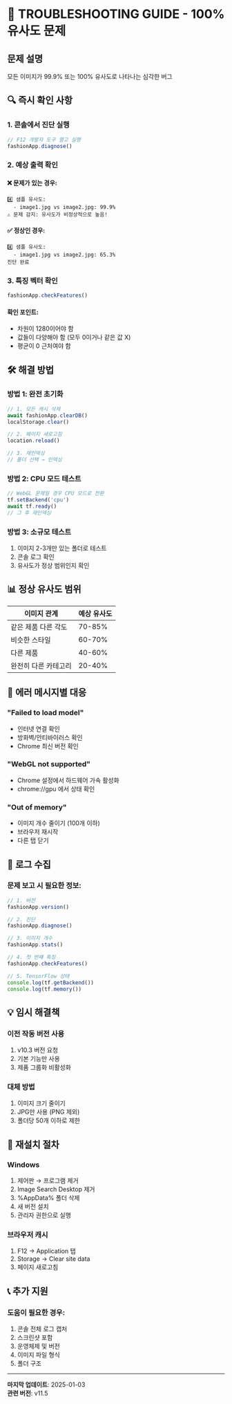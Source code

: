 # 🔧 TROUBLESHOOTING GUIDE - 100% 유사도 문제

## 문제 설명
모든 이미지가 99.9% 또는 100% 유사도로 나타나는 심각한 버그

## 🔍 즉시 확인 사항

### 1. 콘솔에서 진단 실행
```javascript
// F12 개발자 도구 열고 실행
fashionApp.diagnose()
```

### 2. 예상 출력 확인

#### ❌ 문제가 있는 경우:
```
4️⃣ 샘플 유사도:
  - image1.jpg vs image2.jpg: 99.9%
⚠️ 문제 감지: 유사도가 비정상적으로 높음!
```

#### ✅ 정상인 경우:
```
4️⃣ 샘플 유사도:
  - image1.jpg vs image2.jpg: 65.3%
진단 완료
```

### 3. 특징 벡터 확인
```javascript
fashionApp.checkFeatures()
```

#### 확인 포인트:
- 차원이 1280이어야 함
- 값들이 다양해야 함 (모두 0이거나 같은 값 X)
- 평균이 0 근처여야 함

## 🛠️ 해결 방법

### 방법 1: 완전 초기화
```javascript
// 1. 모든 캐시 삭제
await fashionApp.clearDB()
localStorage.clear()

// 2. 페이지 새로고침
location.reload()

// 3. 재인덱싱
// 폴더 선택 → 인덱싱
```

### 방법 2: CPU 모드 테스트
```javascript
// WebGL 문제일 경우 CPU 모드로 전환
tf.setBackend('cpu')
await tf.ready()
// 그 후 재인덱싱
```

### 방법 3: 소규모 테스트
1. 이미지 2-3개만 있는 폴더로 테스트
2. 콘솔 로그 확인
3. 유사도가 정상 범위인지 확인

## 📊 정상 유사도 범위

| 이미지 관계 | 예상 유사도 |
|------------|------------|
| 같은 제품 다른 각도 | 70-85% |
| 비슷한 스타일 | 60-70% |
| 다른 제품 | 40-60% |
| 완전히 다른 카테고리 | 20-40% |

## 🚨 에러 메시지별 대응

### "Failed to load model"
- 인터넷 연결 확인
- 방화벽/안티바이러스 확인
- Chrome 최신 버전 확인

### "WebGL not supported"
- Chrome 설정에서 하드웨어 가속 활성화
- chrome://gpu 에서 상태 확인

### "Out of memory"
- 이미지 개수 줄이기 (100개 이하)
- 브라우저 재시작
- 다른 탭 닫기

## 📝 로그 수집

### 문제 보고 시 필요한 정보:
```javascript
// 1. 버전
fashionApp.version()

// 2. 진단
fashionApp.diagnose()

// 3. 이미지 개수
fashionApp.stats()

// 4. 첫 번째 특징
fashionApp.checkFeatures()

// 5. TensorFlow 상태
console.log(tf.getBackend())
console.log(tf.memory())
```

## 💡 임시 해결책

### 이전 작동 버전 사용
1. v10.3 버전 요청
2. 기본 기능만 사용
3. 제품 그룹화 비활성화

### 대체 방법
1. 이미지 크기 줄이기
2. JPG만 사용 (PNG 제외)
3. 폴더당 50개 이하로 제한

## 🔄 재설치 절차

### Windows
1. 제어판 → 프로그램 제거
2. Image Search Desktop 제거
3. %AppData% 폴더 삭제
4. 새 버전 설치
5. 관리자 권한으로 실행

### 브라우저 캐시
1. F12 → Application 탭
2. Storage → Clear site data
3. 페이지 새로고침

## 📞 추가 지원

### 도움이 필요한 경우:
1. 콘솔 전체 로그 캡처
2. 스크린샷 포함
3. 운영체제 및 버전
4. 이미지 파일 형식
5. 폴더 구조

---

**마지막 업데이트**: 2025-01-03  
**관련 버전**: v11.5
